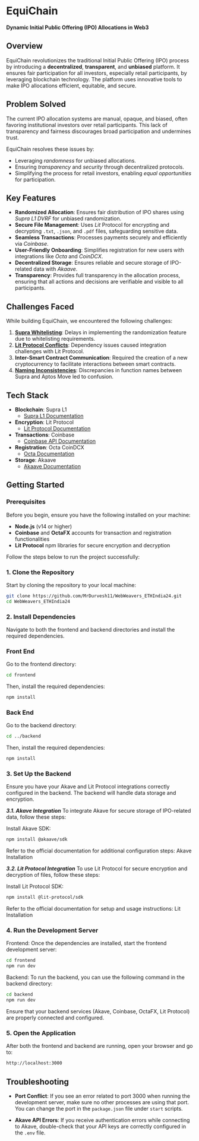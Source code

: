 # EquiChain  
**Dynamic Initial Public Offering (IPO) Allocations in Web3**  

## Overview  
EquiChain revolutionizes the traditional Initial Public Offering (IPO) process by introducing a **decentralized**, **transparent**, and **unbiased** platform. It ensures fair participation for all investors, especially retail participants, by leveraging blockchain technology. The platform uses innovative tools to make IPO allocations efficient, equitable, and secure.  

## Problem Solved  
The current IPO allocation systems are manual, opaque, and biased, often favoring institutional investors over retail participants. This lack of transparency and fairness discourages broad participation and undermines trust.  

EquiChain resolves these issues by:  
- Leveraging *randomness* for unbiased allocations.  
- Ensuring *transparency* and *security* through decentralized protocols.  
- Simplifying the process for retail investors, enabling *equal opportunities* for participation.  

## Key Features  
- **Randomized Allocation**: Ensures fair distribution of IPO shares using *Supra L1 DVRF* for unbiased randomization.  
- **Secure File Management**: Uses *Lit* Protocol for encrypting and decrypting `.txt`, `.json`, and `.pdf` files, safeguarding sensitive data.  
- **Seamless Transactions**: Processes payments securely and efficiently via *Coinbase*.  
- **User-Friendly Onboarding**: Simplifies registration for new users with integrations like *Octa* and *CoinDCX*.  
- **Decentralized Storage**: Ensures reliable and secure storage of IPO-related data with *Akaave*.  
- **Transparency**: Provides full transparency in the allocation process, ensuring that all actions and decisions are verifiable and visible to all participants.  

## Challenges Faced  
While building EquiChain, we encountered the following challenges:  
1. [**Supra Whitelisting**](https://docs.google.com/forms/d/e/1FAIpQLSfYdEhR2Sk22joYH_86IGAArMrvQvUM6K99iYBnqTV18uTrxw/viewform): Delays in implementing the randomization feature due to whitelisting requirements.  
2. [**Lit Protocol Conflicts**](https://developer.litprotocol.com/category/migrating-from-earlier-versions): Dependency issues caused integration challenges with Lit Protocol.  
3. **Inter-Smart Contract Communication**: Required the creation of a new cryptocurrency to facilitate interactions between smart contracts.  
4. [**Naming Inconsistencies**](https://docs.supra.com/move/getting-started/your-first-move-contract): Discrepancies in function names between Supra and Aptos Move led to confusion.
  


## Tech Stack  
- **Blockchain**: Supra L1  
  - [Supra L1 Documentation](https://docs.supra.com/)
- **Encryption**: Lit Protocol  
  - [Lit Protocol Documentation](https://www.litprotocol.com/)
- **Transactions**: Coinbase  
  - [Coinbase API Documentation](https://docs.cdp.coinbase.com/get-started/docs/overview)
- **Registration**: Octa CoinDCX  
  - [Octa Documentation](https://coindcx.com/api/help/)
- **Storage**: Akaave  
  - [Akaave Documentation](https://docs.akave.ai/)


## Getting Started  

### Prerequisites  
Before you begin, ensure you have the following installed on your machine:  
- **Node.js** (v14 or higher)  
- **Coinbase** and **OctaFX** accounts for transaction and registration functionalities  
- **Lit Protocol** npm libraries for secure encryption and decryption  

Follow the steps below to run the project successfully:

### 1. Clone the Repository
Start by cloning the repository to your local machine:
```bash
git clone https://github.com/MrDurvesh11/WebWeavers_ETHIndia24.git
cd WebWeavers_ETHIndia24
```

### 2. Install Dependencies
Navigate to both the frontend and backend directories and install the required dependencies.

### Front End
Go to the frontend directory:

```bash
cd frontend
```

Then, install the required dependencies:

```bash
npm install
```

### Back End
Go to the backend directory:

```bash
cd ../backend
```
Then, install the required dependencies:

```bash
npm install
```

### 3. Set Up the Backend
Ensure you have your Akave and Lit Protocol integrations correctly configured in the backend. The backend will handle data storage and encryption.

***3.1. Akave Integration***
To integrate Akave for secure storage of IPO-related data, follow these steps:

Install Akave SDK:

```bash
npm install @akaave/sdk
```
Refer to the official documentation for additional configuration steps:
Akave Installation

 ***3.2. Lit Protocol Integration***
To use Lit Protocol for secure encryption and decryption of files, follow these steps:

Install Lit Protocol SDK:

```bash
npm install @lit-protocol/sdk
```
Refer to the official documentation for setup and usage instructions:
Lit Installation

### 4. Run the Development Server
Frontend:
Once the dependencies are installed, start the frontend development server:

```bash
cd frontend
npm run dev
```

Backend:
To run the backend, you can use the following command in the backend directory:

```bash
cd backend
npm run dev
```
Ensure that your backend services (Akave, Coinbase, OctaFX, Lit Protocol) are properly connected and configured.

### 5. Open the Application
After both the frontend and backend are running, open your browser and go to:
```bash
http://localhost:3000
```

## Troubleshooting

- **Port Conflict**: If you see an error related to port 3000 when running the development server, make sure no other processes are using that port. You can change the port in the `package.json` file under `start` scripts.

- **Akave API Errors**: If you receive authentication errors while connecting to Akave, double-check that your API keys are correctly configured in the `.env` file.
